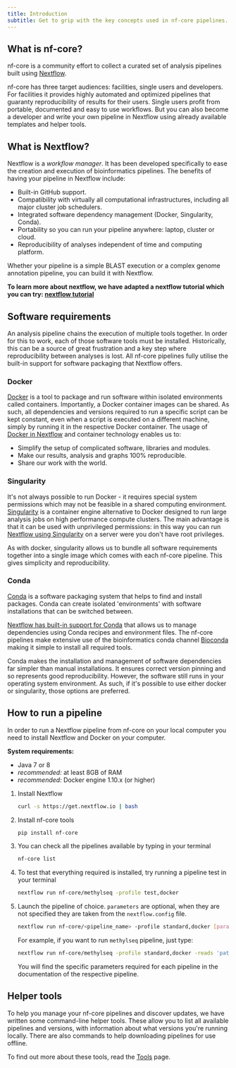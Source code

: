 ```yaml
---
title: Introduction
subtitle: Get to grip with the key concepts used in nf-core pipelines.
---
```


## What is nf-core?
nf-core is a community effort to collect a curated set of analysis pipelines built using [Nextflow](https://www.nextflow.io/docs/latest/index.html).

nf-core has three target audiences: facilities, single users and developers.
For facilities it provides highly automated and optimized pipelines that guaranty reproducibility of results for their users.
Single users profit from portable, documented and easy to use workflows.
But you can also become a developer and write your own pipeline in Nextflow using already available templates and helper tools.

## What is Nextflow?
Nextflow is a *workflow manager*.
It has been developed specifically to ease the creation and execution of bioinformatics pipelines.
The benefits of having your pipeline in Nextflow include:

* Built-in GitHub support.
* Compatibility with virtually all computational infrastructures, including all major cluster job schedulers.
* Integrated software dependency management (Docker, Singularity, Conda).
* Portability so you can run your pipeline anywhere: laptop, cluster or cloud.
* Reproducibility of analyses independent of time and computing platform.

Whether your pipeline is a simple BLAST execution or a complex genome annotation pipeline, you can build it with Nextflow.

**To learn more about nextflow, we have adapted a nextflow tutorial which you can try: [nextflow tutorial](/usage/nextflow_tutorial)**

## Software requirements
An analysis pipeline chains the execution of multiple tools together.
In order for this to work, each of those software tools must be installed.
Historically, this can be a source of great frustration and a key step where reproducibility between analyses is lost.
All nf-core pipelines fully utilise the built-in support for software packaging that Nextflow offers.

### Docker
[Docker](https://www.docker.com/) is a tool to package and run software within isolated environments called containers.
Importantly, a Docker container images can be shared. As such, all dependencies and versions required to run a specific script can be kept constant, even when a script is executed on a different machine, simply by running it in the respective Docker container.
The usage of [Docker in Nextflow](https://www.nextflow.io/docs/latest/docker.html) and container technology enables us to:

* Simplify the setup of complicated software, libraries and modules.
* Make our results, analysis and graphs 100% reproducible.
* Share our work with the world.

### Singularity
It's not always possible to run Docker - it requires special system permissions which may not be feasible in a shared computing environment.
[Singularity](https://www.sylabs.io/guides/3.1/user-guide/) is a container engine alternative to Docker designed to run large analysis jobs on high performance compute clusters.
The main advantage is that it can be used with unprivileged permissions: in this way you can run [Nextflow using Singularity](https://www.nextflow.io/docs/latest/singularity.html) on a server were you don't have root privileges.

As with docker, singularity allows us to bundle all software requirements together into a single image which comes with each nf-core pipeline. This gives simplicity and reproducibility.

### Conda
[Conda](https://conda.io/) is a software packaging system that helps to find and install packages.
Conda can create isolated 'environments' with software installations that can be switched between.

[Nextflow has built-in support for Conda](https://www.nextflow.io/docs/latest/conda.html) that allows us to manage dependencies using Conda recipes and environment files. The nf-core pipelines make extensive use of the bioinformatics conda channel [Bioconda](https://bioconda.github.io/) making it simple to install all required tools.

Conda makes the installation and management of software dependencies far simpler than manual installations. It ensures correct version pinning and so represents good reproducibility.
However, the software still runs in your operating system environment. As such, if it's possible to use either docker or singularity, those options are preferred.

## How to run a pipeline
In order to run a Nextflow pipeline from nf-core on your local computer you need to install Nextflow and Docker on your computer.

**System requirements:**
* Java 7 or 8
* _recommended:_ at least 8GB of RAM
* _recommended:_ Docker engine 1.10.x (or higher)



1. Install Nextflow

    ```bash
    curl -s https://get.nextflow.io | bash
    ```

2. Install nf-core tools

    ```bash
    pip install nf-core
    ```

3. You can check all the pipelines available by typing in your terminal

    ```bash
    nf-core list
    ```

4. To test that everything required is installed, try running a pipeline test in your terminal

    ```bash
    nextflow run nf-core/methylseq -profile test,docker
    ```

5. Launch the pipeline of choice. `parameters` are optional, when they are not specified they are taken from the `nextflow.config` file.

    ```bash
    nextflow run nf-core/<pipeline_name> -profile standard,docker [parameters]
    ```

    For example, if you want to run `methylseq` pipeline, just type:

    ```bash
    nextflow run nf-core/methylseq -profile standard,docker -reads 'path/*.fastq.gz' --outdir path/results --genome <genome>
    ```

    You will find the specific parameters required for each pipeline in the documentation of the respective pipeline.

## Helper tools

To help you manage your nf-core pipelines and discover updates, we have written some command-line helper tools.
These allow you to list all available pipelines and versions, with information about what versions you're running locally.
There are also commands to help downloading pipelines for use offline.

To find out more about these tools, read the [Tools](/tools) page.
